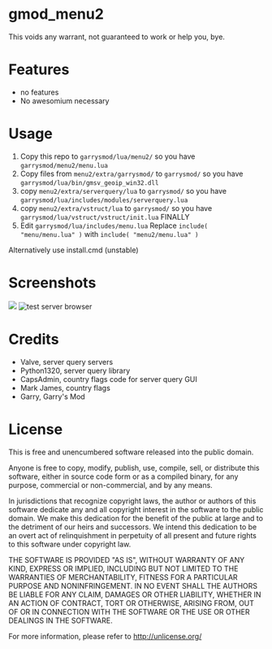 # gmod_menu2
This voids any warrant, not guaranteed to work or help you, bye.

Features
=======
 - no features
 - No awesomium necessary
 
Usage
=======
 1. Copy this repo to ```garrysmod/lua/menu2/``` so you have ```garrysmod/menu2/menu.lua```
 2. Copy files from ```menu2/extra/garrysmod/``` to ```garrysmod/``` so you have ```garrysmod/lua/bin/gmsv_geoip_win32.dll```
 3. copy ```menu2/extra/serverquery/lua``` to ```garrysmod/``` so you have ```garrysmod/lua/includes/modules/serverquery.lua```
 4. copy ```menu2/extra/vstruct/lua``` to ```garrysmod/``` so you have ```garrysmod/lua/vstruct/vstruct/init.lua```
FINALLY
 5. Edit ```garrysmod/lua/includes/menu.lua```
Replace ```include( "menu/menu.lua" )``` with ```include( "menu2/menu.lua" )```

Alternatively use install.cmd (unstable)

Screenshots
=======
![](http://i.imgur.com/lh647tj.png)
![test server browser](http://i.imgur.com/BBIHmyC.png)

Credits
=======
 - Valve, server query servers
 - Python1320, server query library
 - CapsAdmin, country flags code for server query GUI
 - Mark James, country flags
 - Garry, Garry's Mod

License
=======
This is free and unencumbered software released into the public domain.

Anyone is free to copy, modify, publish, use, compile, sell, or
distribute this software, either in source code form or as a compiled
binary, for any purpose, commercial or non-commercial, and by any
means.

In jurisdictions that recognize copyright laws, the author or authors
of this software dedicate any and all copyright interest in the
software to the public domain. We make this dedication for the benefit
of the public at large and to the detriment of our heirs and
successors. We intend this dedication to be an overt act of
relinquishment in perpetuity of all present and future rights to this
software under copyright law.

THE SOFTWARE IS PROVIDED "AS IS", WITHOUT WARRANTY OF ANY KIND,
EXPRESS OR IMPLIED, INCLUDING BUT NOT LIMITED TO THE WARRANTIES OF
MERCHANTABILITY, FITNESS FOR A PARTICULAR PURPOSE AND NONINFRINGEMENT.
IN NO EVENT SHALL THE AUTHORS BE LIABLE FOR ANY CLAIM, DAMAGES OR
OTHER LIABILITY, WHETHER IN AN ACTION OF CONTRACT, TORT OR OTHERWISE,
ARISING FROM, OUT OF OR IN CONNECTION WITH THE SOFTWARE OR THE USE OR
OTHER DEALINGS IN THE SOFTWARE.

For more information, please refer to <http://unlicense.org/>
